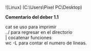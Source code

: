 ![Linux] (C:\Users\Pixel PC\Desktop)

  **Comentario del deber 1.1**

cat se uso para imprimir  
../ para regresar en el directorio  
| cocatenar funciones  
wc -L para contar el numero de lineas.  

